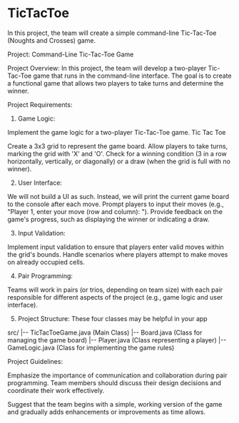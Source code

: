 # TicTacToe

In this project, the team will create a simple command-line Tic-Tac-Toe (Noughts and Crosses) game.

Project: Command-Line Tic-Tac-Toe Game

Project Overview:
In this project, the team will develop a two-player Tic-Tac-Toe game that runs in the command-line interface. The goal is to create a functional game that allows two players to take turns and determine the winner.

Project Requirements:

1. Game Logic:

Implement the game logic for a two-player Tic-Tac-Toe game.
Tic Tac Toe

Create a 3x3 grid to represent the game board.
Allow players to take turns, marking the grid with 'X' and 'O'.
Check for a winning condition (3 in a row horizontally, vertically, or diagonally) or a draw 
(when the grid is full with no winner).


2. User Interface:

We will not build a UI as such.  Instead, we will print the current game board to the console after each move.
Prompt players to input their moves (e.g., "Player 1, enter your move (row and column): ").
Provide feedback on the game's progress, such as displaying the winner or indicating a draw.

3. Input Validation:

Implement input validation to ensure that players enter valid moves within the grid's bounds.
Handle scenarios where players attempt to make moves on already occupied cells.

4. Pair Programming:

Teams will work in pairs (or trios, depending on team size) with each pair responsible for different aspects of the project 
(e.g., game logic and user interface).

5.  Project Structure:
These four classes may be helpful in your app

src/
|-- TicTacToeGame.java (Main Class)
|-- Board.java (Class for managing the game board)
|-- Player.java (Class representing a player)
|-- GameLogic.java (Class for implementing the game rules)


Project Guidelines:

Emphasize the importance of communication and collaboration during pair programming. 
Team members should discuss their design decisions and coordinate their work effectively.

Suggest that the team begins with a simple, working version of the game and gradually adds enhancements or improvements as time allows.
